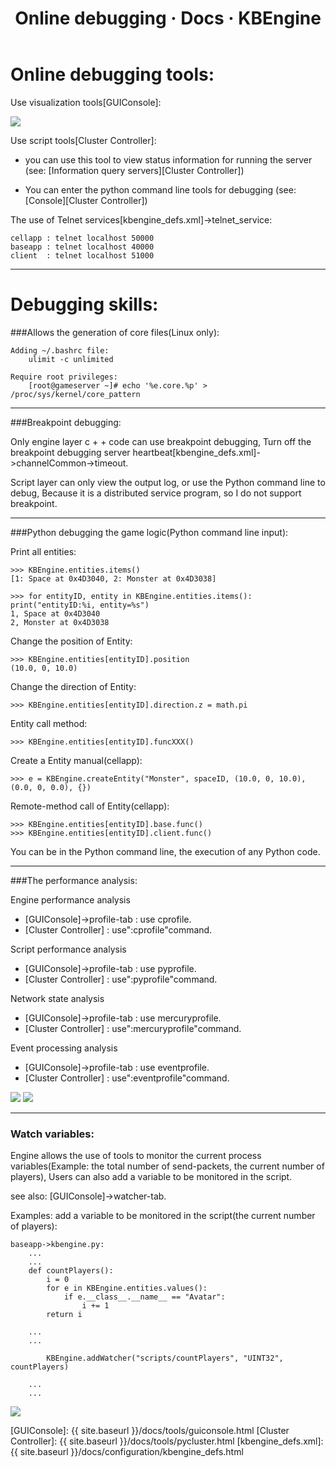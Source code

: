 ﻿---
layout: docs
title: Online debugging · Docs · KBEngine
tab: docs
docsitem: documentation-online-debugging
---



Online debugging tools:
====================


Use visualization tools[GUIConsole]:

<img class="screenshots-img" src="{{ site.baseurl }}/assets/img/screenshots/guiconsole_debug.jpg">



Use script tools[Cluster Controller]:

* you can use this tool to view status information for running the server (see: [Information query servers][Cluster Controller])

* You can enter the python command line tools for debugging (see: [Console][Cluster Controller])



The use of Telnet services[kbengine_defs.xml]->telnet_service:

	cellapp	: telnet localhost 50000
	baseapp	: telnet localhost 40000
	client	: telnet localhost 51000



------------------------------------------------------------------------------------------------------------



Debugging skills:
====================


###Allows the generation of core files(Linux only):

	Adding ~/.bashrc file:
		ulimit -c unlimited
	
	Require root privileges:
		[root@gameserver ~]# echo '%e.core.%p' > /proc/sys/kernel/core_pattern



------------------------------------------------------------------------------------------------------------



###Breakpoint debugging:

Only engine layer c + + code can use breakpoint debugging, Turn off the breakpoint debugging server heartbeat[kbengine_defs.xml]->channelCommon->timeout.

Script layer can only view the output log, or use the Python command line to debug, Because it is a distributed service program, so I do not support breakpoint.

------------------------------------------------------------------------------------------------------------

###Python debugging the game logic(Python command line input):

Print all entities:

	>>> KBEngine.entities.items()
	[1: Space at 0x4D3040, 2: Monster at 0x4D3038]

	>>> for entityID, entity in KBEngine.entities.items(): print("entityID:%i, entity=%s")
	1, Space at 0x4D3040
	2, Monster at 0x4D3038


Change the position of Entity:

	>>> KBEngine.entities[entityID].position
	(10.0, 0, 10.0)


Change the direction of Entity:

	>>> KBEngine.entities[entityID].direction.z = math.pi


Entity call method:

	>>> KBEngine.entities[entityID].funcXXX()


Create a Entity manual(cellapp):

	>>> e = KBEngine.createEntity("Monster", spaceID, (10.0, 0, 10.0), (0.0, 0, 0.0), {})


Remote-method call of Entity(cellapp):

	>>> KBEngine.entities[entityID].base.func()
	>>> KBEngine.entities[entityID].client.func()


You can be in the Python command line, the execution of any Python code.



------------------------------------------------------------------------------------------------------------


###The performance analysis:

Engine performance analysis

* [GUIConsole]->profile-tab	: use cprofile.
* [Cluster Controller]		: use":cprofile"command.

Script performance analysis

* [GUIConsole]->profile-tab	: use pyprofile.
* [Cluster Controller]		: use":pyprofile"command.

Network state analysis

* [GUIConsole]->profile-tab	: use mercuryprofile.
* [Cluster Controller]		: use":mercuryprofile"command.

Event processing analysis

* [GUIConsole]->profile-tab	: use eventprofile.
* [Cluster Controller]		: use":eventprofile"command.


<img class="screenshots-img" src="{{ site.baseurl }}/assets/img/screenshots/guiconsole_pyprofile.jpg">
<img class="screenshots-img" src="{{ site.baseurl }}/assets/img/screenshots/guiconsole_cprofile.jpg">



------------------------------------------------------------------------------------------------------------


### Watch variables:

Engine allows the use of tools to monitor the current process variables(Example: the total number of send-packets, the current number of players),
Users can also add a variable to be monitored in the script.

see also: [GUIConsole]->watcher-tab.

Examples: add a variable to be monitored in the script(the current number of players):
	
	baseapp->kbengine.py:
		...
		...
		def countPlayers():
			i = 0
			for e in KBEngine.entities.values():
				if e.__class__.__name__ == "Avatar":
					i += 1
			return i

		...
		...

			KBEngine.addWatcher("scripts/countPlayers", "UINT32", countPlayers)

		...
		...



<img class="screenshots-img" src="{{ site.baseurl }}/assets/img/screenshots/guiconsole_watcher.jpg">




[GUIConsole]: {{ site.baseurl }}/docs/tools/guiconsole.html
[Cluster Controller]: {{ site.baseurl }}/docs/tools/pycluster.html
[kbengine_defs.xml]: {{ site.baseurl }}/docs/configuration/kbengine_defs.html